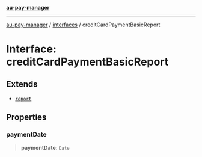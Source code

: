 [**au-pay-manager**](../../README.md)

***

[au-pay-manager](../../README.md) / [interfaces](../README.md) / creditCardPaymentBasicReport

# Interface: creditCardPaymentBasicReport

## Extends

- [`report`](report.md)

## Properties

### paymentDate

> **paymentDate**: `Date`
